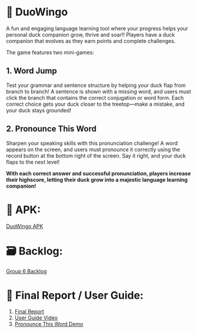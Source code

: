 # 🦉 DuoWingo 
A fun and engaging language learning tool where your progress helps your personal duck companion grow, thrive and soar!! Players have a duck companion that evolves as they earn points and complete challenges.

The game features two mini-games:
## 1. Word Jump
Test your grammar and sentence structure by helping your duck flap from branch to branch! A sentence is shown with a missing word, and users must click the branch that contains the correct conjugation or word form. Each correct choice gets your duck closer to the treetop—make a mistake, and your duck stays grounded!

## 2. Pronounce This Word
Sharpen your speaking skills with this pronunciation challenge! A word appears on the screen, and users must pronounce it correctly using the record button at the bottom right of the screen. Say it right, and your duck flaps to the next level!


__With each correct answer and successful pronunciation, players increase their highscore, letting their duck grow into a majestic language learning companion!__

# 📁 APK: 
[DuoWingo APK](https://drive.google.com/file/d/1k5j1MbKfffyJlEhtbNj4e7Yr02ZiZIxl/view?usp=sharing)

# 🗃️ Backlog:
[Group 6 Backlog](https://docs.google.com/spreadsheets/d/14BOpwhea0rWufOH7GvXuW8JSj3IbsH049w_7MpzWU8s/edit?usp=sharing)

# 🙋 Final Report / User Guide:
1. [Final Report](https://docs.google.com/document/d/1tOJmGef24hIWfneGKtXDhhCW2bh3NuvutihO22s3jZo/edit?usp=sharing)
2. [User Guide Video](https://youtube.com/shorts/-F9y1S6cvFo)
3. [Pronounce This Word Demo](https://youtube.com/shorts/QGp-ZrLX1qY?feature=share)
